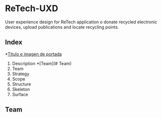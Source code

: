 # ReTech-UXD

User experience design for ReTech application o donate recycled electronic devices, upload publications and locate recycling points.

## Index
*[Título e imagen de portada](#Título-e-imagen-de-portada)
1. Description
*[Team](# Team)
3. Team
4. Strategy
5. Scope
6. Structure
7. Skeleton
8. Surface
## Team
